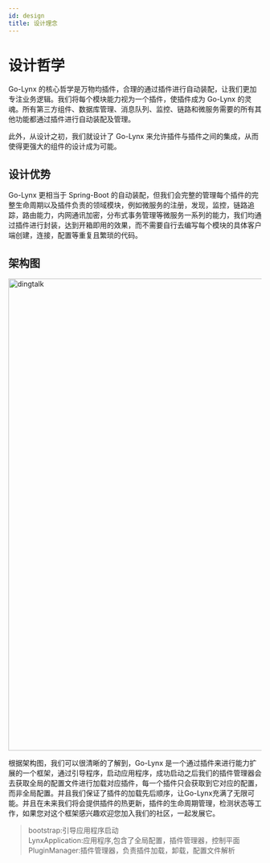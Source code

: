 ```yaml
---
id: design
title: 设计理念
---
```


# 设计哲学

Go-Lynx 的核心哲学是万物均插件，合理的通过插件进行自动装配，让我们更加专注业务逻辑。我们将每个模块能力视为一个插件，使插件成为 Go-Lynx 的灵魂。所有第三方组件、数据库管理、消息队列、监控、链路和微服务需要的所有其他功能都通过插件进行自动装配及管理。

此外，从设计之初，我们就设计了 Go-Lynx 来允许插件与插件之间的集成，从而使得更强大的组件的设计成为可能。


## 设计优势

Go-Lynx 更相当于 Spring-Boot 的自动装配，但我们会完整的管理每个插件的完整生命周期以及插件负责的领域模块，例如微服务的注册，发现，监控，链路追踪，路由能力，内网通讯加密，分布式事务管理等微服务一系列的能力，我们均通过插件进行封装，达到开箱即用的效果，而不需要自行去编写每个模块的具体客户端创建，连接，配置等重复且繁琐的代码。

## 架构图

<img alt="dingtalk" src="/img/diagram.png" width="940"/>

根据架构图，我们可以很清晰的了解到，Go-Lynx 是一个通过插件来进行能力扩展的一个框架，通过引导程序，启动应用程序，成功启动之后我们的插件管理器会去获取全局的配置文件进行加载对应插件，每一个插件只会获取到它对应的配置，而非全局配置。并且我们保证了插件的加载先后顺序，让Go-Lynx充满了无限可能。并且在未来我们将会提供插件的热更新，插件的生命周期管理，检测状态等工作，如果您对这个框架感兴趣欢迎您加入我们的社区，一起发展它。

> bootstrap:引导应用程序启动  
> LynxApplication:应用程序,包含了全局配置，插件管理器，控制平面  
> PluginManager:插件管理器，负责插件加载，卸载，配置文件解析
